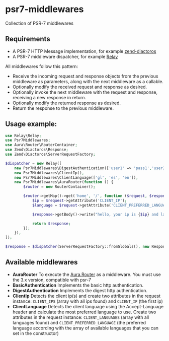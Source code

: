 # psr7-middlewares

Collection of PSR-7 middlewares

## Requirements

* A PSR-7 HTTP Message implementation, for example [zend-diactoros](https://github.com/zendframework/zend-diactoros)
* A PSR-7 middleware dispatcher, for example [Relay](https://github.com/relayphp/Relay.Relay)

All middlewares follow this pattern:

* Receive the incoming request and response objects from the previous middleware as parameters, along with the next middleware as a callable.
* Optionally modify the received request and response as desired.
* Optionally invoke the next middleware with the request and response, receiving a new response in return.
* Optionally modify the returned response as desired.
* Return the response to the previous middleware.


## Usage example:

```php
use Relay\Relay;
use Psr7Middlewares;
use Aura\Router\RouterContainer;
use Zend\Diactoros\Response;
use Zend\Diactoros\ServerRequestFactory;

$dispatcher = new Relay([
    new Psr7Middlewares\DigestAuthentication(['user1' => 'pass1','user2' => 'pass2']),
    new Psr7Middlewares\ClientIp(),
    new Psr7Middlewares\ClientLanguage(['gl', 'es', 'en']),
    new Psr7Middlewares\AuraRouter(function () {
    	$router = new RouterContainer();

    	$router->getMap()->get('home', '/', function ($request, $response) {
            $ip = $request->getAttribute('CLIENT_IP');
    		$language = $request->getAttribute('CLIENT_PREFERRED_LANGUAGE');

    		$response->getBody()->write("hello, your ip is {$ip} and language {$language}");

            return $response;
    	});
    }),
]);

$response = $dispatcher(ServerRequestFactory::fromGlobals(), new Response());
```

## Available middlewares

* **AuraRouter** To execute the [Aura.Router](https://github.com/auraphp/Aura.Router) as a middleware. You must use the 3.x version, compatible with psr-7
* **BasicAuthentication** Implements the basic http authentication.
* **DigestAuthentication** Implements the digest http authentication.
* **ClientIp** Detects the client ip(s) and create two attributes in the request instance: `CLIENT_IPS` (array with all ips found) and `CLIENT_IP` (the first ip)
* **ClientLanguage** Detects the client language using the Accept-Language header and calculate the most preferred language to use. Create two attributes in the request instance: `CLIENT_LANGUAGES` (array with all languages found) and `CLIENT_PREFERRED_LANGUAGE` (the preferred language according with the array of available languages that you can set in the constructor)
